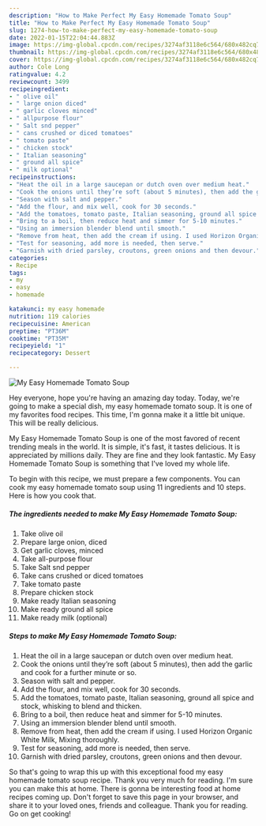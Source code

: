 ```yaml
---
description: "How to Make Perfect My Easy Homemade Tomato Soup"
title: "How to Make Perfect My Easy Homemade Tomato Soup"
slug: 1274-how-to-make-perfect-my-easy-homemade-tomato-soup
date: 2022-01-15T22:04:44.883Z
image: https://img-global.cpcdn.com/recipes/3274af3118e6c564/680x482cq70/my-easy-homemade-tomato-soup-recipe-main-photo.jpg
thumbnail: https://img-global.cpcdn.com/recipes/3274af3118e6c564/680x482cq70/my-easy-homemade-tomato-soup-recipe-main-photo.jpg
cover: https://img-global.cpcdn.com/recipes/3274af3118e6c564/680x482cq70/my-easy-homemade-tomato-soup-recipe-main-photo.jpg
author: Cole Long
ratingvalue: 4.2
reviewcount: 3499
recipeingredient:
- " olive oil"
- " large onion diced"
- " garlic cloves minced"
- " allpurpose flour"
- " Salt snd pepper"
- " cans crushed or diced tomatoes"
- " tomato paste"
- " chicken stock"
- " Italian seasoning"
- " ground all spice"
- " milk optional"
recipeinstructions:
- "Heat the oil in a large saucepan or dutch oven over medium heat."
- "Cook the onions until they’re soft (about 5 minutes), then add the garlic and cook for a further minute or so."
- "Season with salt and pepper."
- "Add the flour, and mix well, cook for 30 seconds."
- "Add the tomatoes, tomato paste, Italian seasoning, ground all spice and stock, whisking to blend and thicken."
- "Bring to a boil, then reduce heat and simmer for 5-10 minutes."
- "Using an immersion blender blend until smooth."
- "Remove from heat, then add the cream if using. I used Horizon Organic White Milk, Mixing thoroughly."
- "Test for seasoning, add more is needed, then serve."
- "Garnish with dried parsley, croutons, green onions and then devour."
categories:
- Recipe
tags:
- my
- easy
- homemade

katakunci: my easy homemade 
nutrition: 119 calories
recipecuisine: American
preptime: "PT36M"
cooktime: "PT35M"
recipeyield: "1"
recipecategory: Dessert

---
```



![My Easy Homemade Tomato Soup](https://img-global.cpcdn.com/recipes/3274af3118e6c564/680x482cq70/my-easy-homemade-tomato-soup-recipe-main-photo.jpg)

Hey everyone, hope you're having an amazing day today. Today, we're going to make a special dish, my easy homemade tomato soup. It is one of my favorites food recipes. This time, I'm gonna make it a little bit unique. This will be really delicious.



My Easy Homemade Tomato Soup is one of the most favored of recent trending meals in the world. It is simple, it's fast, it tastes delicious. It is appreciated by millions daily. They are fine and they look fantastic. My Easy Homemade Tomato Soup is something that I've loved my whole life.


To begin with this recipe, we must prepare a few components. You can cook my easy homemade tomato soup using 11 ingredients and 10 steps. Here is how you cook that.

<!--inarticleads1-->

##### The ingredients needed to make My Easy Homemade Tomato Soup:

1. Take  olive oil
1. Prepare  large onion, diced
1. Get  garlic cloves, minced
1. Take  all-purpose flour
1. Take  Salt snd pepper
1. Take  cans crushed or diced tomatoes
1. Take  tomato paste
1. Prepare  chicken stock
1. Make ready  Italian seasoning
1. Make ready  ground all spice
1. Make ready  milk (optional)




<!--inarticleads2-->

##### Steps to make My Easy Homemade Tomato Soup:

1. Heat the oil in a large saucepan or dutch oven over medium heat.
1. Cook the onions until they’re soft (about 5 minutes), then add the garlic and cook for a further minute or so.
1. Season with salt and pepper.
1. Add the flour, and mix well, cook for 30 seconds.
1. Add the tomatoes, tomato paste, Italian seasoning, ground all spice and stock, whisking to blend and thicken.
1. Bring to a boil, then reduce heat and simmer for 5-10 minutes.
1. Using an immersion blender blend until smooth.
1. Remove from heat, then add the cream if using. I used Horizon Organic White Milk, Mixing thoroughly.
1. Test for seasoning, add more is needed, then serve.
1. Garnish with dried parsley, croutons, green onions and then devour.




So that's going to wrap this up with this exceptional food my easy homemade tomato soup recipe. Thank you very much for reading. I'm sure you can make this at home. There is gonna be interesting food at home recipes coming up. Don't forget to save this page in your browser, and share it to your loved ones, friends and colleague. Thank you for reading. Go on get cooking!
